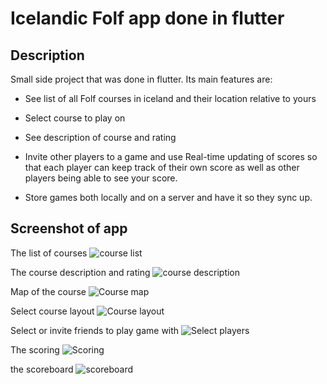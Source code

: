 # Icelandic Folf app done in flutter

## Description
Small side project that was done in flutter. Its main features are:

* See list of all Folf courses in iceland and their location relative to yours

* Select course to play on

* See description of course and rating

* Invite other players to a game and use Real-time updating of scores so that each player can keep track of their own score as well as other players being able to see your score.

* Store games both locally and on a server and have it so they sync up.

## Screenshot of app
The list of courses
![course list](myndir/course_list.png?raw=true "course list")

The course description and rating
![course description](myndir/course_info.png?raw=true "course description")

Map of the course
![Course map](myndir/yfirlitskort.png?raw=true "Course map")

Select course layout
![Course layout](myndir/veldu_braut.png?raw=true "Select course layout")

Select or invite friends to play game with
![Select players](myndir/select_players.png?raw=true "Select players")

The scoring
![Scoring](myndir/scores.png?raw=true "Scoring")

the scoreboard
![scoreboard](myndir/scoreboard.png?raw=true "scoreboard")
